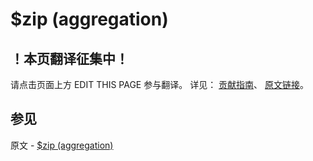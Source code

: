 # $zip (aggregation)

## ！本页翻译征集中！

请点击页面上方 EDIT THIS PAGE 参与翻译。
详见：
[贡献指南]( https://github.com/JinMuInfo/MongoDB-Manual-zh/blob/master/CONTRIBUTING.md )、
[原文链接](  https://docs.mongodb.com/manual/reference/operator/aggregation/zip/  )。
## 参见

原文 - [$zip (aggregation)]( https://docs.mongodb.com/manual/reference/operator/aggregation/zip/ )

